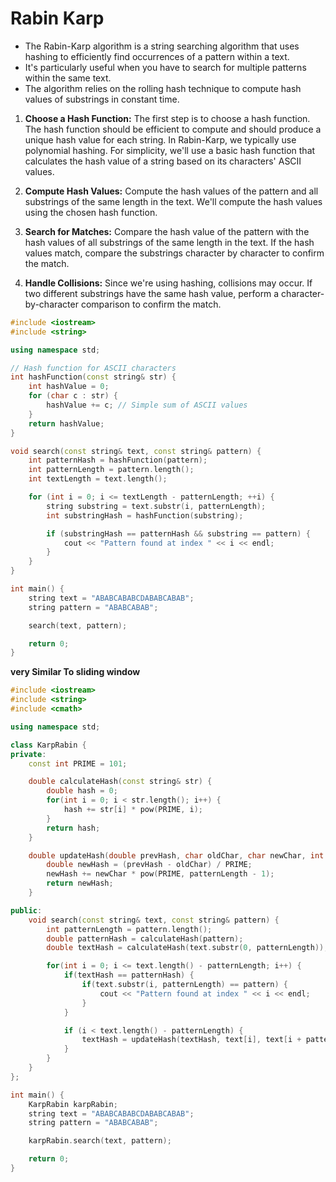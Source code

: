 # Rabin Karp

-   The Rabin-Karp algorithm is a string searching algorithm that uses hashing to efficiently find occurrences of a pattern within a text.
-   It's particularly useful when you have to search for multiple patterns within the same text.
-   The algorithm relies on the rolling hash technique to compute hash values of substrings in constant time.

1. **Choose a Hash Function:** The first step is to choose a hash function. The hash function should be efficient to compute and should produce a unique hash value for each string. In Rabin-Karp, we typically use polynomial hashing. For simplicity, we'll use a basic hash function that calculates the hash value of a string based on its characters' ASCII values.

2. **Compute Hash Values:** Compute the hash values of the pattern and all substrings of the same length in the text. We'll compute the hash values using the chosen hash function.

3. **Search for Matches:** Compare the hash value of the pattern with the hash values of all substrings of the same length in the text. If the hash values match, compare the substrings character by character to confirm the match.

4. **Handle Collisions:** Since we're using hashing, collisions may occur. If two different substrings have the same hash value, perform a character-by-character comparison to confirm the match.

```cpp
#include <iostream>
#include <string>

using namespace std;

// Hash function for ASCII characters
int hashFunction(const string& str) {
    int hashValue = 0;
    for (char c : str) {
        hashValue += c; // Simple sum of ASCII values
    }
    return hashValue;
}

void search(const string& text, const string& pattern) {
    int patternHash = hashFunction(pattern);
    int patternLength = pattern.length();
    int textLength = text.length();

    for (int i = 0; i <= textLength - patternLength; ++i) {
        string substring = text.substr(i, patternLength);
        int substringHash = hashFunction(substring);

        if (substringHash == patternHash && substring == pattern) {
            cout << "Pattern found at index " << i << endl;
        }
    }
}

int main() {
    string text = "ABABCABABCDABABCABAB";
    string pattern = "ABABCABAB";

    search(text, pattern);

    return 0;
}
```

**very Similar To sliding window**

```cpp
#include <iostream>
#include <string>
#include <cmath>

using namespace std;

class KarpRabin {
private:
    const int PRIME = 101;

    double calculateHash(const string& str) {
        double hash = 0;
        for(int i = 0; i < str.length(); i++) {
            hash += str[i] * pow(PRIME, i);
        }
        return hash;
    }

    double updateHash(double prevHash, char oldChar, char newChar, int patternLength) {
        double newHash = (prevHash - oldChar) / PRIME;
        newHash += newChar * pow(PRIME, patternLength - 1);
        return newHash;
    }

public:
    void search(const string& text, const string& pattern) {
        int patternLength = pattern.length();
        double patternHash = calculateHash(pattern);
        double textHash = calculateHash(text.substr(0, patternLength));

        for(int i = 0; i <= text.length() - patternLength; i++) {
            if(textHash == patternHash) {
                if(text.substr(i, patternLength) == pattern) {
                    cout << "Pattern found at index " << i << endl;
                }
            }

            if (i < text.length() - patternLength) {
                textHash = updateHash(textHash, text[i], text[i + patternLength], patternLength);
            }
        }
    }
};

int main() {
    KarpRabin karpRabin;
    string text = "ABABCABABCDABABCABAB";
    string pattern = "ABABCABAB";

    karpRabin.search(text, pattern);

    return 0;
}
```
